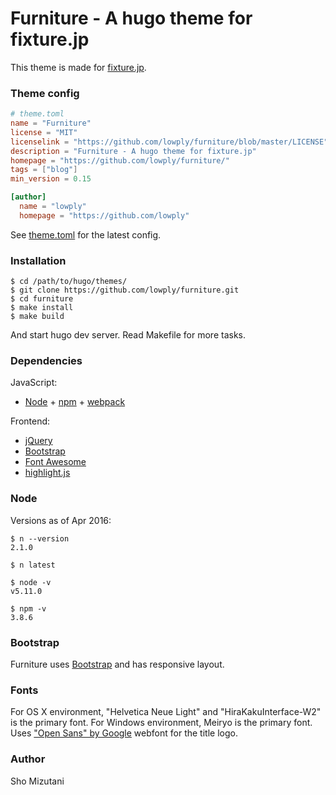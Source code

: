 # Furniture - A hugo theme for fixture.jp

This theme is made for [fixture.jp](http://fixture.jp/).

### Theme config

```toml
# theme.toml
name = "Furniture"
license = "MIT"
licenselink = "https://github.com/lowply/furniture/blob/master/LICENSE"
description = "Furniture - A hugo theme for fixture.jp"
homepage = "https://github.com/lowply/furniture/"
tags = ["blog"]
min_version = 0.15

[author]
  name = "lowply"
  homepage = "https://github.com/lowply"
```

See [theme.toml](https://github.com/lowply/furniture/blob/master/theme.toml) for the latest config.

### Installation

```
$ cd /path/to/hugo/themes/
$ git clone https://github.com/lowply/furniture.git
$ cd furniture
$ make install
$ make build
```

And start hugo dev server. Read Makefile for more tasks.

### Dependencies

JavaScript:

- [Node](https://nodejs.org/) + [npm](https://www.npmjs.com/) + [webpack](https://webpack.github.io/)

Frontend:

- [jQuery](https://jquery.com/)
- [Bootstrap](http://getbootstrap.com/)
- [Font Awesome](http://fortawesome.github.io/Font-Awesome/)
- [highlight.js](https://highlightjs.org/)

### Node

Versions as of Apr 2016:

```
$ n --version
2.1.0

$ n latest

$ node -v
v5.11.0

$ npm -v
3.8.6
```

### Bootstrap

Furniture uses [Bootstrap](http://getbootstrap.com/) and has responsive layout.

### Fonts

For OS X environment, "Helvetica Neue Light" and "HiraKakuInterface-W2" is the primary font. For Windows environment, Meiryo is the primary font.
Uses ["Open Sans" by Google](https://www.google.com/fonts/specimen/Open+Sans) webfont for the title logo.

### Author

Sho Mizutani

